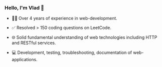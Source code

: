 ### Hello, I'm Vlad 👋
- 👨‍💻 Over 4 years of experience in web-development.

- ✅ Resolved > 150 coding questions on LeetCode.

- 🌐 Solid fundamental understanding of web technologies including HTTP and RESTful services.

- 💻 Development, testing, troubleshooting, documentation of web-applications.
